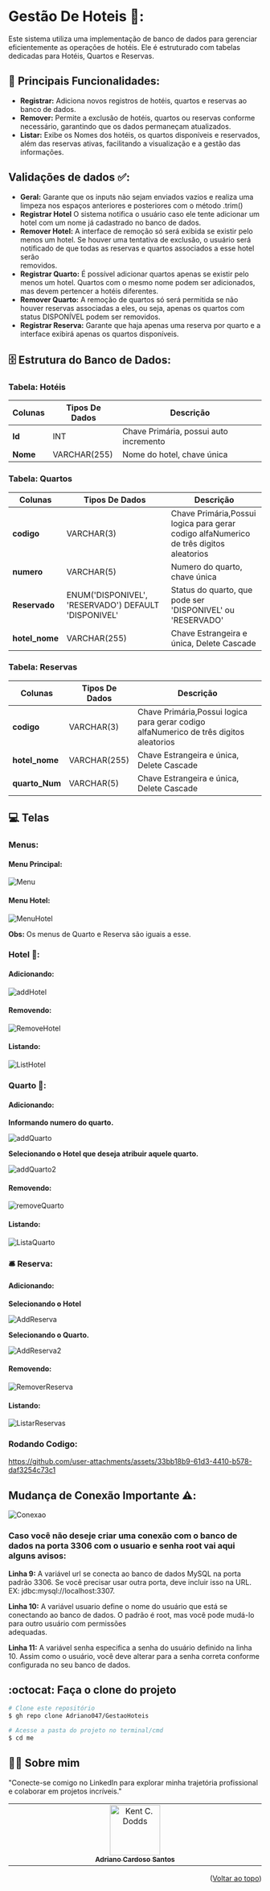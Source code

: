 <a id="readme-top"></a>
# Gestão De Hoteis 🏨:
Este sistema utiliza uma implementação de banco de dados para gerenciar eficientemente as operações de hotéis. Ele é estruturado com tabelas dedicadas para Hotéis, Quartos e Reservas.

## 🔧 Principais Funcionalidades: 
 - **Registrar:** Adiciona novos registros de hotéis, quartos e reservas ao banco de dados.
 - **Remover:** Permite a exclusão de hotéis, quartos ou reservas conforme necessário, garantindo que os dados permaneçam atualizados.
 - **Listar:** Exibe os Nomes dos hotéis, os quartos disponíveis e reservados, além das reservas ativas, facilitando a visualização e a gestão das informações.

## Validações de dados ✅:
- **Geral:** Garante que os inputs não sejam enviados vazios e realiza uma limpeza nos espaços anteriores e posteriores com o método .trim()
- **Registrar Hotel** O sistema notifica o usuário caso ele tente adicionar um hotel com um nome já cadastrado no banco de dados.
- **Remover Hotel:** A interface de remoção só será exibida se existir pelo menos um hotel. Se houver uma tentativa de exclusão, o usuário será notificado de que todas as reservas e quartos associados a esse hotel serão  
    removidos.
- **Registrar Quarto:**  É possível adicionar quartos apenas se existir pelo menos um hotel. Quartos com o mesmo nome podem ser adicionados, mas devem pertencer a hotéis diferentes.
- **Remover Quarto:** A remoção de quartos só será permitida se não houver reservas associadas a eles, ou seja, apenas os quartos com status DISPONÍVEL podem ser removidos.
- **Registrar Reserva:** Garante que haja apenas uma reserva por quarto e a interface exibirá apenas os quartos disponíveis.

## 🗄️ Estrutura do Banco de Dados:
###  Tabela: Hotéis
| Colunas  |  Tipos De Dados  |  Descrição             |
|----------| ---------------- |------------------------|
| **Id**   |       INT        |  Chave Primária, possui auto incremento             |
| **Nome** |  VARCHAR(255)    |  Nome do hotel, chave única                   |

### Tabela: Quartos
| Colunas  |  Tipos De Dados  |  Descrição             |
|----------| ---------------- |------------------------|
| **codigo**     |   VARCHAR(3)          | Chave Primária,Possui logica para gerar codigo alfaNumerico de três digitos aleatorios  |
| **numero**     |  VARCHAR(5)   |  Numero do quarto, chave única                      | 
| **Reservado**  |  ENUM('DISPONIVEL', 'RESERVADO') DEFAULT 'DISPONIVEL'        | Status do quarto, que pode ser 'DISPONIVEL' ou 'RESERVADO'            |
| **hotel_nome** |  VARCHAR(255)   |   Chave Estrangeira e única, Delete Cascade                    |

### Tabela: Reservas
| Colunas  |  Tipos De Dados  |  Descrição             |
|----------| ---------------- |------------------------|
| **codigo**     |  VARCHAR(3)      |  Chave Primária,Possui logica para gerar codigo alfaNumerico de três digitos aleatorios |
| **hotel_nome** |  VARCHAR(255)    |  Chave Estrangeira e única, Delete Cascade                      |
| **quarto_Num** |  VARCHAR(5)     |  Chave Estrangeira e única, Delete Cascade                      |

## 💻 Telas
### Menus:
   #### Menu Principal:
   ![Menu](https://github.com/user-attachments/assets/6ada155f-47d2-49ad-b41d-6160db3496f3)
   #### Menu Hotel:
   ![MenuHotel](https://github.com/user-attachments/assets/ab2df1ec-207c-442e-b445-6c05d3fc288a)
   
   **Obs:** Os menus de Quarto e Reserva são iguais a esse.
### Hotel 🚪:
   #### Adicionando: 
   ![addHotel](https://github.com/user-attachments/assets/f7ec812b-788c-46c1-9ade-1f2a6c6db468)
   #### Removendo:
   ![RemoveHotel](https://github.com/user-attachments/assets/6f3a21ac-7d39-4b78-94e0-29c3254a3351)
   #### Listando:
   ![ListHotel](https://github.com/user-attachments/assets/8f6bd535-ba24-4908-8e7e-1c5d88704155)

### Quarto 🔑:
   #### Adicionando:
   **Informando numero do quarto.**
   
   ![addQuarto](https://github.com/user-attachments/assets/e3f86908-2dd9-4218-976e-8a7097488c56)
   
   **Selecionando o Hotel que deseja atribuir aquele quarto.**
   
   ![addQuarto2](https://github.com/user-attachments/assets/7c1b3799-ef72-4ed3-aa66-6ab0d834a534)
   #### Removendo: 
   ![removeQuarto](https://github.com/user-attachments/assets/9257c9e4-514e-4c8f-a9c2-09b919f6a646)
   #### Listando:
   ![ListaQuarto](https://github.com/user-attachments/assets/cb23cccb-5232-4045-a800-5a294c01a705)


### 🛎️ Reserva:
   #### Adicionando: 
   **Selecionando o Hotel**
   
   ![AddReserva](https://github.com/user-attachments/assets/652738f3-1b19-438c-9d78-79bf50650c72)

   **Selecionando o Quarto.**
   
   ![AddReserva2](https://github.com/user-attachments/assets/a9d45ed2-7123-4dc6-aeb1-a50d4b5d962e)
   #### Removendo:
   ![RemoverReserva](https://github.com/user-attachments/assets/6833e18d-b53a-486d-9895-5af4baf332b2)
   #### Listando:
   ![ListarReservas](https://github.com/user-attachments/assets/7ba70ce1-587b-4538-bf1c-a6dfbd4e7b5e)

### Rodando Codigo:
https://github.com/user-attachments/assets/33bb18b9-61d3-4410-b578-daf3254c73c1

## Mudança de Conexão Importante ⚠️:
![Conexao](https://github.com/user-attachments/assets/2e1d5aa5-9b43-44d3-a639-d6ddcef9e3a3)

### Caso você não deseje criar uma conexão com o banco de dados na porta 3306 com o usuario e senha root vai aqui alguns avisos: 
**Linha 9:** A variável url se conecta ao banco de dados MySQL na porta padrão 3306. Se você precisar usar outra porta, deve incluir isso na URL. EX: jdbc:mysql://localhost:3307.

**Linha 10:** A variável usuario define o nome do usuário que está se conectando ao banco de dados. O padrão é root, mas você pode mudá-lo para outro usuário com permissões  
adequadas.

**Linha 11:** A variável senha especifica a senha do usuário definido na linha 10. Assim como o usuário, você deve alterar para a senha correta conforme configurada no seu banco de dados.

## :octocat: Faça o clone do projeto

```bash
# Clone este repositório
$ gh repo clone Adriano047/GestaoHoteis

# Acesse a pasta do projeto no terminal/cmd
$ cd me

```


## 👨‍🔧 Sobre mim
"Conecte-se comigo no LinkedIn para explorar minha trajetória profissional e colaborar em projetos incríveis."
<table>
  <tbody>
    <tr>
      <td align="center" valign="top" width="14.28%"><a href="https://www.linkedin.com/in/cardosodev047/"><img src="https://media.licdn.com/dms/image/v2/D4D03AQFRff9YjluTHQ/profile-displayphoto-shrink_400_400/profile-displayphoto-shrink_400_400/0/1713879990636?e=2147483647&v=beta&t=AIThEkfC267uJ_bVz5bpXdPbuvQlDzdWdeb4JgeSkxQ" width="100px;" alt="Kent C. Dodds"/><br /><sub><b>Adriano Cardoso Santos</b></sub></a><br />
    </tr>
  </tbody>
</table>

<p align="right">(<a href="#readme-top">Voltar ao topo</a>)</p>





